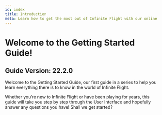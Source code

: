 ```yaml
---
id: index
title: Introduction
meta: Learn how to get the most out of Infinite Flight with our online documentation.
---
```


# Welcome to the Getting Started Guide!



## Guide Version: 22.2.0



Welcome to the Getting Started Guide, our first guide in a series to help you learn everything there is to know in the world of Infinite Flight. 



Whether you're new to Infinite Flight or have been playing for years, this guide will take you step by step through the User Interface and hopefully answer any questions you have! Shall we get started?

